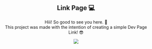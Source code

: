 <span align = "center">

##  Link Page 💻

</span> 

<p align = "center">
  Hiii! So good to see you here. 👋 
 <br> This project was made with the intention of creating a simple Dev Page Link! 😎 </br>
</p>

<div align = "center">
   <img src="https://github.com/ludslvaz/Page-link/assets/96749476/9eb2ef1e-a0ff-465f-996a-88facf53ff12"/>
</div>
